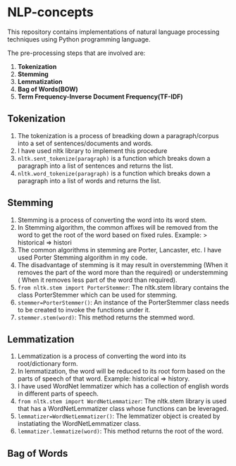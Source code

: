 # NLP-concepts
This repository contains implementations of natural language processing techniques using Python programming language.

The pre-processing steps that are involved are:
1. **Tokenization**
2. **Stemming**
3. **Lemmatization**
4. **Bag of Words(BOW)**
5. **Term Frequency-Inverse Document Frequency(TF-IDF)**

## Tokenization
1. The tokenization is a process of breadking down a paragraph/corpus into a set of sentences/documents and words. 
2. I have used nltk library to implement this procedure
3. `nltk.sent_tokenize(paragraph)` is a function which breaks down a paragraph into a list of sentences and returns the list.
4. `nltk.word_tokenize(paragraph)` is a function which breaks down a paragraph into a list of words and returns the list.

## Stemming
1. Stemming is a process of converting the word into its word stem.
2. In Stemming algorithm, the common affixes will be removed from the word to get the root of the word based on fixed rules. Example: > historical => histori
4. The common algorithms in stemming are Porter, Lancaster, etc. I have used Porter Stemming algorithm in my code.
5. The disadvantage of stemming is it may result in overstemming (When it removes the part of the word more than the required) or understemming ( When it removes less part of the word than required).
6. `from nltk.stem import PorterStemmer`: The nltk.stem library contains the class PorterStemmer which can be used for stemming.
7. `stemmer=PorterStemmer()`: An instance of the PorterStemmer class needs to be created to invoke the functions under it.
8. `stemmer.stem(word)`:  This method returns the stemmed word.

## Lemmatization
1. Lemmatization is a process of converting the word into its root/dictionary form.
2. In lemmatization, the word will be reduced to its root form based on the parts of speech of that word. Example: historical => history.
3. I have used WordNet lemmatizer which has a collection of english words in different parts of speech.
4. `from nltk.stem import WordNetLemmatizer`: The nltk.stem library is used that has a WordNetLemmatizer class whose functions can be leveraged.
5. `lemmatizer=WordNetLemmatizer()`: The lemmatizer object is created by instatiating the WordNetLemmatizer class.
6. `lemmatizer.lemmatize(word)`: This method returns the root of the word.

## Bag of Words

